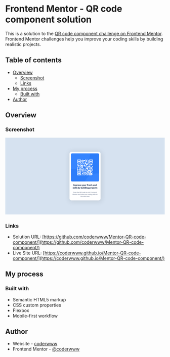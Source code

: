 # Frontend Mentor - QR code component solution

This is a solution to the [QR code component challenge on Frontend Mentor](https://www.frontendmentor.io/challenges/qr-code-component-iux_sIO_H). Frontend Mentor challenges help you improve your coding skills by building realistic projects. 

## Table of contents

- [Overview](#overview)
  - [Screenshot](#screenshot)
  - [Links](#links)
- [My process](#my-process)
  - [Built with](#built-with)
- [Author](#author)

## Overview

### Screenshot

![](./design/Screenshot-QR-code-component.png)

### Links

- Solution URL: [https://github.com/coderwww/Mentor-QR-code-component/](https://github.com/coderwww/Mentor-QR-code-component/)
- Live Site URL: [https://coderwww.github.io/Mentor-QR-code-component/](https://coderwww.github.io/Mentor-QR-code-component/)

## My process

### Built with

- Semantic HTML5 markup
- CSS custom properties 
- Flexbox
- Mobile-first workflow

## Author

- Website - [coderwww](https://coderwww.github.io)
- Frontend Mentor - [@coderwww](https://www.frontendmentor.io/profile/coderwww)
